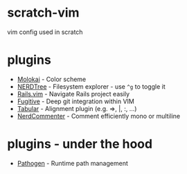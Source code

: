 scratch-vim
===========

vim config used in scratch

plugins
=======

* [Molokai](https://github.com/nviennot/molokai)      - Color scheme
* [NERDTree](https://github.com/scrooloose/nerdtree)  - Filesystem explorer - use `^g` to toggle it
* [Rails.vim](https://github.com/tpope/vim-rails)     - Navigate Rails project easily
* [Fugitive](https://github.com/tpope/vim-fugitive)   - Deep git integration within VIM
* [Tabular](https://github.com/godlygeek/tabular.git) - Alignment plugin (e.g. =>, |, :, ...)
* [NerdCommenter](https://github.com/scrooloose/nerdcommenter.git) - Comment efficiently mono or multiline

plugins - under the hood
========================

* [Pathogen](https://github.com/tpope/vim-pathogen) - Runtime path management
